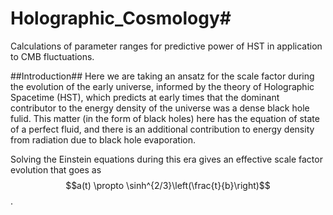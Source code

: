 # Holographic_Cosmology#
Calculations of parameter ranges for predictive power of HST in application to CMB fluctuations.

##Introduction##
Here we are taking an ansatz for the scale factor during the evolution of the early universe, informed by the theory of Holographic Spacetime (HST), which predicts at early times that the dominant contributor to the energy density of the universe was a dense black hole fulid. This matter (in the form of black holes) here has the equation of state of a perfect fluid, and there is an additional contribution to energy density from radiation due to black hole evaporation. 

Solving the Einstein equations during this era gives an effective scale factor evolution that goes as $$a(t) \propto \sinh^{2/3}\left(\frac{t}{b}\right)$$. 
